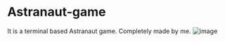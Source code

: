 # Astranaut-game
It is a terminal based Astranaut game. Completely made by me.
![image](https://user-images.githubusercontent.com/78929050/114993910-e438d400-9eb9-11eb-9a44-02bd6fe9ddc9.png)

